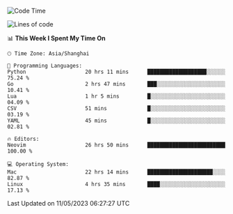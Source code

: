 <!--START_SECTION:waka-->
![Code Time](http://img.shields.io/badge/Code%20Time-1%2C362%20hrs%206%20mins-blue)

![Lines of code](https://img.shields.io/badge/From%20Hello%20World%20I%27ve%20Written-269.5%20thousand%20lines%20of%20code-blue)

📊 **This Week I Spent My Time On** 

```text
🕑︎ Time Zone: Asia/Shanghai

💬 Programming Languages: 
Python                   20 hrs 11 mins      ███████████████████░░░░░░   75.24 % 
Go                       2 hrs 47 mins       ███░░░░░░░░░░░░░░░░░░░░░░   10.41 % 
Lua                      1 hr 5 mins         █░░░░░░░░░░░░░░░░░░░░░░░░   04.09 % 
CSV                      51 mins             █░░░░░░░░░░░░░░░░░░░░░░░░   03.19 % 
YAML                     45 mins             █░░░░░░░░░░░░░░░░░░░░░░░░   02.81 % 

🔥 Editors: 
Neovim                   26 hrs 50 mins      █████████████████████████   100.00 % 

💻 Operating System: 
Mac                      22 hrs 14 mins      █████████████████████░░░░   82.87 % 
Linux                    4 hrs 35 mins       ████░░░░░░░░░░░░░░░░░░░░░   17.13 % 
```


 Last Updated on 11/05/2023 06:27:27 UTC
<!--END_SECTION:waka-->
